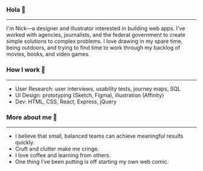 ### Hola 👋
---

I'm Nick—a designer and illustrator interested in building web apps. I've worked with agencies, journalists, and the federal government to create simple solutions to complex problems. I love drawing in my spare time, being outdoors, and trying to find time to work through my backlog of movies, books, and video games. 

### How I work 💪
---
- User Research: user interviews, usability tests, journey maps, SQL
- UI Design: prototyping (Sketch, Figma), illustration (Affinity)
- Dev: HTML, CSS, React, Express, jQuery

### More about me 🧐
---
- I believe that small, balanced teams can achieve meaningful results quickly.
- Cruft and clutter make me cringe.
- I love coffee and learning from others.
- One thing I've been putting is off starting my own web comic.
